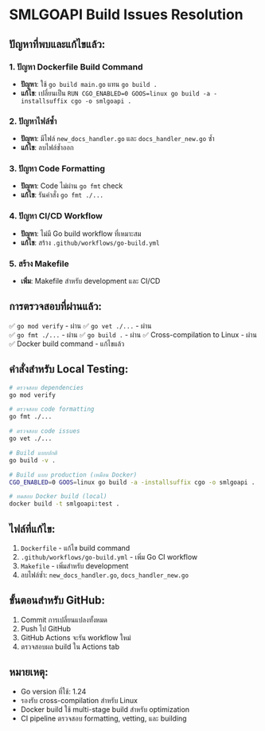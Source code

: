 # SMLGOAPI Build Issues Resolution

## ปัญหาที่พบและแก้ไขแล้ว:

### 1. ปัญหา Dockerfile Build Command
- **ปัญหา**: ใช้ `go build main.go` แทน `go build .` 
- **แก้ไข**: เปลี่ยนเป็น `RUN CGO_ENABLED=0 GOOS=linux go build -a -installsuffix cgo -o smlgoapi .`

### 2. ปัญหาไฟล์ซ้ำ
- **ปัญหา**: มีไฟล์ `new_docs_handler.go` และ `docs_handler_new.go` ซ้ำ
- **แก้ไข**: ลบไฟล์ซ้ำออก

### 3. ปัญหา Code Formatting
- **ปัญหา**: Code ไม่ผ่าน `go fmt` check
- **แก้ไข**: รันคำสั่ง `go fmt ./...` 

### 4. ปัญหา CI/CD Workflow
- **ปัญหา**: ไม่มี Go build workflow ที่เหมาะสม
- **แก้ไข**: สร้าง `.github/workflows/go-build.yml`

### 5. สร้าง Makefile
- **เพิ่ม**: Makefile สำหรับ development และ CI/CD

## การตรวจสอบที่ผ่านแล้ว:

✅ `go mod verify` - ผ่าน
✅ `go vet ./...` - ผ่าน  
✅ `go fmt ./...` - ผ่าน
✅ `go build .` - ผ่าน
✅ Cross-compilation to Linux - ผ่าน
✅ Docker build command - แก้ไขแล้ว

## คำสั่งสำหรับ Local Testing:

```bash
# ตรวจสอบ dependencies
go mod verify

# ตรวจสอบ code formatting
go fmt ./...

# ตรวจสอบ code issues
go vet ./...

# Build แบบปกติ
go build -v .

# Build แบบ production (เหมือน Docker)
CGO_ENABLED=0 GOOS=linux go build -a -installsuffix cgo -o smlgoapi .

# ทดสอบ Docker build (local)
docker build -t smlgoapi:test .
```

## ไฟล์ที่แก้ไข:

1. `Dockerfile` - แก้ไข build command
2. `.github/workflows/go-build.yml` - เพิ่ม Go CI workflow  
3. `Makefile` - เพิ่มสำหรับ development
4. ลบไฟล์ซ้ำ: `new_docs_handler.go`, `docs_handler_new.go`

## ขั้นตอนสำหรับ GitHub:

1. Commit การเปลี่ยนแปลงทั้งหมด
2. Push ไป GitHub
3. GitHub Actions จะรัน workflow ใหม่
4. ตรวจสอบผล build ใน Actions tab

## หมายเหตุ:

- Go version ที่ใช้: 1.24
- รองรับ cross-compilation สำหรับ Linux
- Docker build ใช้ multi-stage build สำหรับ optimization
- CI pipeline ตรวจสอบ formatting, vetting, และ building
